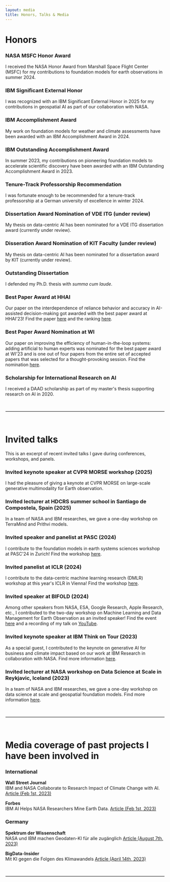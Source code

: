 ```yaml
---
layout: media
title: Honors, Talks & Media
---
```


# Honors

### NASA MSFC Honor Award
I received the NASA Honor Award from Marshall Space Flight Center (MSFC) for my contributions to foundation models for earth observations in summer 2024.

### IBM Significant External Honor
I was recognized with an IBM Significant External Honor in 2025 for my contributions in geospatial AI as part of our collaboration with NASA.

### IBM Accomplishment Award
My work on foundation models for weather and climate assessments have been awarded with an IBM Accomplishment Award in 2024.

### IBM Outstanding Accomplishment Award
In summer 2023, my contributions on pioneering foundation models to accelerate scientific discovery have been awarded with an IBM Outstanding Accomplishment Award in 2023.

### Tenure-Track Professorship Recommendation
I was fortunate enough to be recommended for a tenure-track professorship at a German university of excellence in winter 2024.

### Dissertation Award Nomination of VDE ITG (under review)
My thesis on data-centric AI has been nominated for a VDE ITG dissertation award (currently under review).

### Disseration Award Nomination of KIT Faculty (under review)
My thesis on data-centric AI has been nominated for a dissertation award by KIT (currently under review).

### Outstanding Dissertation 
I defended my Ph.D. thesis with _summa cum laude_.

### Best Paper Award at HHAI
Our paper on the interdependence of reliance behavior and accuracy in AI-assisted decision-making got awarded with the best paper award at HHAI'23! Find the paper [here](https://arxiv.org/pdf/2304.08804.pdf) and the ranking [here](https://hhai-conference.org/2023/accepted-papers/).

### Best Paper Award Nomination at WI
Our paper on improving the efficiency of human-in-the-loop systems: adding artificial to human experts was nominated for the best paper award at WI'23 and is one out of four papers from the entire set of accepted papers that was selected for a thought-provoking session. Find the nomination [here](https://wi2023.de/en/best-paper-nominations/).

### Scholarship for International Research on AI 
I received a DAAD scholarship as part of my master's thesis supporting research on AI in 2020. 

<br>
<hr style="border:.5px solid lightgray"> <br>

# Invited talks

This is an excerpt of recent invited talks I gave during conferences, workshops, and panels.

### Invited keynote speaker at CVPR MORSE workshop (2025)
I had the pleasure of giving a keynote at CVPR MORSE on large-scale generative multimodality for Earth observation.

### Invited lecturer at HDCRS summer school in Santiago de Compostela, Spain (2025)
In a team of NASA and IBM researches, we gave a one-day workshop on TerraMind and Prithvi models.

### Invited speaker and panelist at PASC (2024)
I contribute to the foundation models in earth systems sciences workshop at PASC'24 in Zurich! Find the workshop [here](https://pasc24.pasc-conference.org/presentation/?id=msa174&sess=sess108).

### Invited panelist at ICLR (2024)
I contribute to the data-centric machine learning research (DMLR) workshop at this year's ICLR in Vienna! Find the workshop [here](https://dmlr.ai).

### Invited speaker at BIFOLD (2024)
Among other speakers from NASA, ESA, Google Research, Apple Research, etc., I contributed to the two-day workshop on Machine Learning and Data Management for Earth Observation as an invited speaker! Find the event [here](https://www.bifold.berlin/news-events/events/machine-learning-and-data-management-for-earth-observation) and a recording of my talk on [YouTube](https://www.youtube.com/watch?v=K4wTvDKsqe4).

### Invited keynote speaker at IBM Think on Tour (2023)
As a special guest, I contributed to the keynote on generative AI for business and climate impact based on our work at IBM Research in collaboration with NASA. Find more information [here](https://www.linkedin.com/posts/johannes-jakubik-8763ba167_was-super-exciting-to-contribute-to-the-keynote-activity-7077302085284716544-kDBj?utm_source=share&utm_medium=member_ios).

### Invited lecturer at NASA workshop on Data Science at Scale in Reykjavic, Iceland (2023)
In a team of NASA and IBM researches, we gave a one-day workshop on data science at scale and geospatial foundation models. Find more information [here](https://www.hdc-rs.com/summer-schools/2023/lecture-for-topic-1).

<br>
<hr style="border:.5px solid lightgray"> <br>


# Media coverage of past projects I have been involved in
### International
**Wall Street Journal**
<br>
IBM and NASA Collaborate to Research Impact of Climate Change with AI. [Article (Feb 1st, 2023)](https://www.wsj.com/articles/ibm-and-nasa-collaborate-to-research-impact-of-climate-change-with-ai-01675249538)

**Forbes**
<br>
IBM AI Helps NASA Researchers Mine Earth Data. [Article (Feb 1st, 2023)](https://www.forbes.com/sites/tiriasresearch/2023/02/01/ibm-ai-helps-nasa-researchers-mine-earth-data/?sh=414d70e94b87)


### Germany 

**Spektrum der Wissenschaft**
<br>
NASA und IBM machen Geodaten-KI für alle zugänglich [Article (August 7th, 2023)](https://www.spektrum.de/news/open-science-nasa-und-ibm-machen-geodaten-ki-fuer-alle-zugaenglich/2167956)

**BigData-Insider**
<br>
Mit KI gegen die Folgen des Klimawandels [Article (April 14th, 2023)](https://www.bigdata-insider.de/mit-ki-gegen-die-folgen-des-klimawandels-a-ff759cda97b6d430b9fc2a88ae8d4987/) 

<br>
<hr style="border:.5px solid lightgray"> <br>
